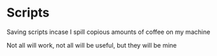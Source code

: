 # Scripts
Saving scripts incase I spill copious amounts of coffee on my machine

Not all will work, not all will be useful, but they will be mine
